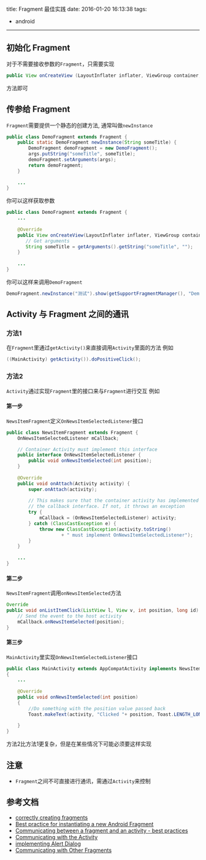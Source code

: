 title: Fragment 最佳实践
date: 2016-01-20 16:13:38
tags:
- android
---
## 初始化 Fragment
对于不需要接收参数的`Fragment`，只需要实现
```java
public View onCreateView (LayoutInflater inflater, ViewGroup container, Bundle savedInstanceState)
```
方法即可

## 传参给 Fragment
`Fragment`需要提供一个静态的创建方法, 通常叫做`newInstance`
```java
public class DemoFragment extends Fragment {
    public static DemoFragment newInstance(String someTitle) {
        DemoFragment demoFragment = new DemoFragment();
        args.putString("someTitle", someTitle);
        demoFragment.setArguments(args);
        return demoFragment;
    }
    
    ...
}
```
你可以这样获取参数
```java
public class DemoFragment extends Fragment {
    ... 
    
    @Override
    public View onCreateView(LayoutInflater inflater, ViewGroup container, Bundle savedInstanceState) {
       // Get arguments
       String someTitle = getArguments().getString("someTitle", "");
    }
    
    ...
}
```
你可以这样来调用`DemoFragment`
```java
DemoFragment.newInstance("测试").show(getSupportFragmentManager(), "DemoFragment");
```

## Activity 与 Fragment 之间的通讯
### 方法1
在`Fragment`里通过`getActivity()`来直接调用`Activity`里面的方法
例如
```java
((MainActivity) getActivity()).doPositiveClick();
```

### 方法2
`Activity`通过实现`Fragment`里的接口来与`Fragment`进行交互
例如

#### 第一步
`NewsItemFragment`定义`OnNewsItemSelectedListener`接口

```java
public class NewsItemFragment extends Fragment {
    OnNewsItemSelectedListener mCallback;

    // Container Activity must implement this interface
    public interface OnNewsItemSelectedListener {
        public void onNewsItemSelected(int position);
    }
    
    @Override
    public void onAttach(Activity activity) {
        super.onAttach(activity);
        
        // This makes sure that the container activity has implemented
        // the callback interface. If not, it throws an exception
        try {
            mCallback = (OnNewsItemSelectedListener) activity;
        } catch (ClassCastException e) {
            throw new ClassCastException(activity.toString()
                    + " must implement OnNewsItemSelectedListener");
        }
    }
    
    ...
}
```

#### 第二步
`NewsItemFragment`调用`onNewsItemSelected`方法

```java
Override
public void onListItemClick(ListView l, View v, int position, long id) {
    // Send the event to the host activity
    mCallback.onNewsItemSelected(position);
}
```

#### 第三步
`MainActivity`里实现`OnNewsItemSelectedListener`接口

```java
public class MainActivity extends AppCompatActivity implements NewsItemFragment.OnNewsItemSelectedListener
{
    ...
    
    @Override
    public void onNewsItemSelected(int position)
    {
        //Do something with the position value passed back
        Toast.makeText(activity, "Clicked "+ position, Toast.LENGTH_LONG).show();
        
    }
}
```
方法2比方法1更复杂，但是在某些情况下可能必须要这样实现

## 注意
* `Fragment`之间不可直接进行通讯，需通过`Activity`来控制

## 参考文档
* [correctly creating fragments](https://plus.google.com/+AndroidDevelopers/posts/bCD7Zvd945d)
* [Best practice for instantiating a new Android Fragment](http://stackoverflow.com/questions/9245408/best-practice-for-instantiating-a-new-android-fragment/9245510#9245510)
* [Communicating between a fragment and an activity - best practices](http://stackoverflow.com/questions/14247954/communicating-between-a-fragment-and-an-activity-best-practices)
* [Communicating with the Activity](http://developer.android.com/guide/components/fragments.html#CommunicatingWithActivity)
* [implementing Alert Dialog](http://developer.android.com/reference/android/app/DialogFragment.html#AlertDialog)
* [Communicating with Other Fragments](http://developer.android.com/training/basics/fragments/communicating.html)
